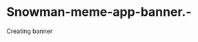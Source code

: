 # Snowman-meme-app-banner.-
Creating banner 
<script
    //initWidget(containerId, logoURL, couponValue)
    initWidget('container', https://yourWebsite.com/logo.png, 'newBrand')
</script><div id="container"></div><script src="https://ice-production.b-cdn.net/website-widget/external.js"></script><!DOCTYPE html>
<html lang="en">
<head>
    <meta charset="UTF-8"/>
    <meta name="viewport" content="width=device-width, height=device-height, initial-scale=1.0, minimum-scale=1.0">
    <title>ice: Decentralized Future</title>
    <script src="https://ice-production.b-cdn.net/website-widget/external.js"></script>
</head>
<body class="body">
<div id="container"></div>
<script>
    initWidget('container', 'https://yourWebsite.com/logo.png', 'newBrand', 'en')
</script>
</body>
</html>
